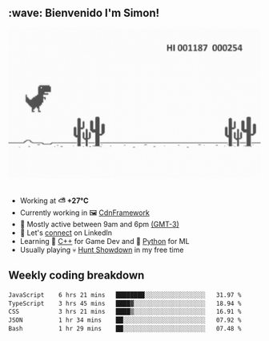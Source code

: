 <h2>:wave: <b>Bienvenido I'm Simon!&nbsp;</b></h2>

<section>
  <img src="./static/banner2.gif" height=300 width=1000>
</section>

<br>

<ul>
  <li>
		<!--START_SECTION:weather-->
		Working at <b>⛅️  +27°C</b>
		<!--END_SECTION:weather-->
  </li>
  <li>
    Currently working in 🖼️&nbsp;<a href=https://github.com/snapverse/cdn-framework target=_blank>CdnFramework</a>
  </li>
  <li>
    🚩 Mostly active between 9am and 6pm <a href=https://onlinealarmkur.com/world/es target=_blank>(GMT-3)</a>
  </li>
  <li>
    🔗 Let's <a href=https://www.linkedin.com/in/itsimmons target=_blank>connect</a> on LinkedIn
  </li>
  <li>
    Learning 👴&nbsp;<a href=https://images3.memedroid.com/images/UPLOADED755/65f2bce6734f6.webp target=_blank>C++</a> for Game Dev and 🐍&nbsp;<a href=https://qph.cf2.quoracdn.net/main-qimg-4472b6229cb75bf66ab531f3ebd4f975-lq target=_blank>Python</a> for ML
  </li>
  <li>
    Usually playing 💀&nbsp;<a href=https://www.huntshowdown.com target=_blank>Hunt Showdown</a> in my free time
  </li>
</ul>

<h2><b>Weekly coding breakdown </b></h2>

<!--START_SECTION:waka-->

```txt
JavaScript    6 hrs 21 mins   ████████░░░░░░░░░░░░░░░░░   31.97 %
TypeScript    3 hrs 45 mins   ████▓░░░░░░░░░░░░░░░░░░░░   18.94 %
CSS           3 hrs 21 mins   ████▒░░░░░░░░░░░░░░░░░░░░   16.91 %
JSON          1 hr 34 mins    ██░░░░░░░░░░░░░░░░░░░░░░░   07.92 %
Bash          1 hr 29 mins    ██░░░░░░░░░░░░░░░░░░░░░░░   07.48 %
```

<!--END_SECTION:waka-->
